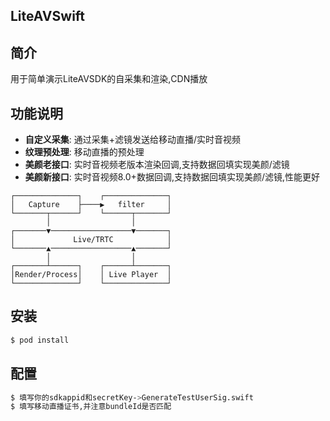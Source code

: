 ## LiteAVSwift

## 简介
用于简单演示LiteAVSDK的自采集和渲染,CDN播放

## 功能说明
* **自定义采集**: 通过采集+滤镜发送给移动直播/实时音视频
* **纹理预处理**: 移动直播的预处理
* **美颜老接口**: 实时音视频老版本渲染回调,支持数据回填实现美颜/滤镜
* **美颜新接口**: 实时音视频8.0+数据回调,支持数据回填实现美颜/滤镜,性能更好
```none
┌──────────────┐    ┌──────────────┐
│   Capture    ├────▶   filter     │
└───────┬──────┘    └──────┬───────┘
        │                  │        
┌───────▼──────────────────▼───────┐
│             Live/TRTC            │
└───────▲──────────────────▲───────┘
        │                  │        
┌───────┴──────┐    ┌──────┴───────┐
│Render/Process│    │ Live Player  │
└──────────────┘    └──────────────┘
```
## 安装
```bash
$ pod install
```

## 配置
```bash
$ 填写你的sdkappid和secretKey->GenerateTestUserSig.swift
$ 填写移动直播证书,并注意bundleId是否匹配
```
